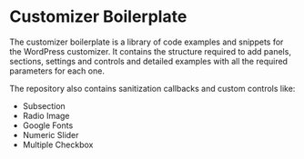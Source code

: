 # Customizer Boilerplate

The customizer boilerplate is a library of code examples and snippets for the WordPress customizer. It contains the structure required to add panels, sections, settings and controls and detailed examples with all the required parameters for each one.

The repository also contains sanitization callbacks and custom controls like:
- Subsection
- Radio Image
- Google Fonts
- Numeric Slider
- Multiple Checkbox

